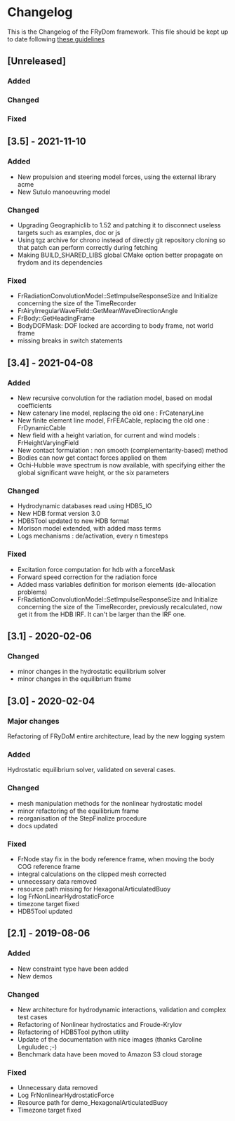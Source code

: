 # Changelog

This is the Changelog of the FRyDom framework.
This file should be kept up to date following [these guidelines](https://keepachangelog.com/en/1.0.0/)

## [Unreleased]

### Added
### Changed
### Fixed

## [3.5] - 2021-11-10

### Added
- New propulsion and steering model forces, using the external library acme
- New Sutulo manoeuvring model
### Changed
- Upgrading Geographiclib to 1.52 and patching it to disconnect useless targets such as examples, doc or js
- Using tgz archive for chrono instead of directly git repository cloning so that patch can perform correctly during fetching
- Making BUILD_SHARED_LIBS global CMake option better propagate on frydom and its dependencies
### Fixed
- FrRadiationConvolutionModel::SetImpulseResponseSize and Initialize concerning the size of the TimeRecorder
- FrAiryIrregularWaveField::GetMeanWaveDirectionAngle
- FrBody::GetHeadingFrame
- BodyDOFMask: DOF locked are according to body frame, not world frame
- missing breaks in switch statements

## [3.4] - 2021-04-08

### Added
- New recursive convolution for the radiation model, based on modal coefficients
- New catenary line model, replacing the old one : FrCatenaryLine
- New finite element line model, FrFEACable, replacing the old one : FrDynamicCable
- New field with a height variation, for current and wind models : FrHeightVaryingField
- New contact formulation : non smooth (complementarity-based) method
- Bodies can now get contact forces applied on them
- Ochi-Hubble wave spectrum is now available, with specifying either the global significant wave height, or the six parameters

### Changed
- Hydrodynamic databases read using HDB5_IO
- New HDB format version 3.0
- HDB5Tool updated to new HDB format
- Morison model extended, with added mass terms
- Logs mechanisms : de/activation, every n timesteps

### Fixed
- Excitation force computation for hdb with a forceMask
- Forward speed correction for the radiation force
- Added mass variables definition for morison elements (de-allocation problems)
- FrRadiationConvolutionModel::SetImpulseResponseSize and Initialize concerning the size of the TimeRecorder, previously recalculated, now get it from the HDB IRF. It can't be larger than the IRF one.

## [3.1] - 2020-02-06

### Changed
- minor changes in the hydrostatic equilibrium solver
- minor changes in the equilibrium frame

## [3.0] - 2020-02-04

### Major changes
Refactoring of FRyDoM entire architecture, lead by the new logging system

### Added
Hydrostatic equilibrium solver, validated on several cases.
 

### Changed
- mesh manipulation methods for the nonlinear hydrostatic model
- minor refactoring of the equilibrium frame
- reorganisation of the StepFinalize procedure
- docs updated
 

### Fixed
- FrNode stay fix in the body reference frame, when moving the body COG reference frame
- integral calculations on the clipped mesh corrected
- unnecessary data removed
- resource path missing for HexagonalArticulatedBuoy
- log FrNonLinearHydrostaticForce
- timezone target fixed
- HDB5Tool updated

## [2.1] - 2019-08-06

### Added
- New constraint type have been added
- New demos

### Changed
- New architecture for hydrodynamic interactions, validation and complex test cases
- Refactoring of Nonlinear hydrostatics and Froude-Krylov
- Refactoring of HDB5Tool python utility
- Update of the documentation with nice images (thanks Caroline Leguludec ;-) 
- Benchmark data have been moved to Amazon S3 cloud storage

### Fixed
- Unnecessary data removed
- Log FrNonlinearHydrostaticForce
- Resource path for demo_HexagonalArticulatedBuoy
- Timezone target fixed